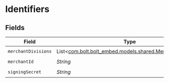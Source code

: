 # Identifiers


## Fields

| Field                                                                                                 | Type                                                                                                  | Required                                                                                              | Description                                                                                           | Example                                                                                               |
| ----------------------------------------------------------------------------------------------------- | ----------------------------------------------------------------------------------------------------- | ----------------------------------------------------------------------------------------------------- | ----------------------------------------------------------------------------------------------------- | ----------------------------------------------------------------------------------------------------- |
| `merchantDivisions`                                                                                   | List<[com.bolt.bolt_embed.models.shared.MerchantDivisions](../../models/shared/MerchantDivisions.md)> | :heavy_check_mark:                                                                                    | N/A                                                                                                   | [object Object],[object Object]                                                                       |
| `merchantId`                                                                                          | *String*                                                                                              | :heavy_check_mark:                                                                                    | N/A                                                                                                   | 8fd9diIy59sj                                                                                          |
| `signingSecret`                                                                                       | *String*                                                                                              | :heavy_check_mark:                                                                                    | N/A                                                                                                   | xf833434fg2cffos92632aa6e1e4fc627a9385045gdj937fg2a127gi93cgos873                                     |